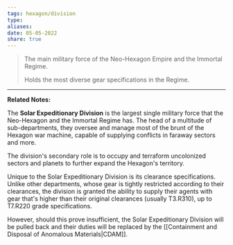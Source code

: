 ```yaml
---
tags: hexagon/division
type: 
aliases: 
date: 05-05-2022
share: true
---
```


> The main military force of the Neo-Hexagon Empire and the Immortal Regime.
> 
> Holds the most diverse gear specifications in the Regime.
---

**Related Notes:** 

The **Solar Expeditionary Division** is the largest single military force that the Neo-Hexagon and the Immortal Regime has. The head of a multitude of sub-departments, they oversee and manage most of the brunt of the Hexagon war machine, capable of supplying conflicts in faraway sectors and more.

The division's secondary role is to occupy and terraform uncolonized sectors and planets to further expand the Hexagon's territory.

Unique to the Solar Expeditionary Division is its clearance specifications. Unlike other departments, whose gear is tightly restricted according to their clearances, the division is granted the ability to supply their agents with gear that's higher than their original clearances (usually T3.R310), up to T7.R220 grade specifications.

However, should this prove insufficient, the Solar Expeditionary Division will be pulled back and their duties will be replaced by the [[Containment and Disposal of Anomalous Materials|CDAM]].